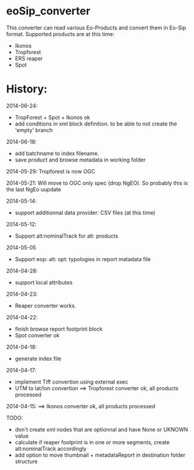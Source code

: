eoSip_converter
===============

This converter can read various Eo-Products and convert them in Eo-Sip format.
Supported products are at this time:
- Ikonos
- Tropforest
- ERS reaper
- Spot




History:
========

2014-06-24: 
 - TropForest + Spot + Ikonos ok
 - add conditions in xml block definition. to be able to not create the 'empty' branch

2014-06-18: 
 - add batchname to index filename.
 - save product and browse metadata in working folder

2014-05-29: Tropforest is now OGC

2014-05-21: Will move to OGC only spec (drop NgEO). So probably this is the last NgEo uupdate

2014-05-14:
 - support additionnal data provider: CSV files (at this time)
 
2014-05-12:
 - Support alt:nominalTrack for alt: products
 
2014-05-05
- Support eop: alt: opt: typologies in report matadata file

2014-04-28:
 - support local attributes

2014-04-23:
 - Reaper converter works.

2014-04-22:
 - finish browse report footprint block
 - Spot converter ok
 
2014-04-18:
 - generate index file
 
2014-04-17: 
 - implement Tiff convertion using external exec
 - UTM to lat/lon convertion
 ==> Tropforest  converter ok, all products processed

2014-04-15:
 ==> Ikonos converter ok, all products processed
 
 

TODO:
- don't create xml nodes that are optionnal and have None or UKNOWN value
- calculate if reaper footprint is in one or more segments, create alt:nominalTrack accordingly
- add option to move thumbnail + metadataReport in destination folder structure





